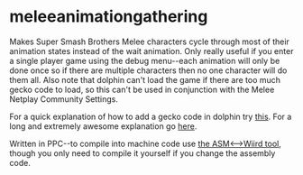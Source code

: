 # meleeanimationgathering
Makes Super Smash Brothers Melee characters cycle through most of their animation states instead of the wait animation. Only really useful if you enter a single player game using the debug menu--each animation will only be done once so if there are multiple characters then no one character will do them all. Also note that dolphin can't load the game if there are too much gecko code to load, so this can't be used in conjunction with the Melee Netplay Community Settings.

For a quick explanation of how to add a gecko code in dolphin try [this](https://www.youtube.com/watch?v=Abq72U7_AYc). For a long and extremely awesome explanation go [here](https://www.youtube.com/playlist?list=PL6GfYYW69Pa2L8ZuT5lGrJoC8wOWvbIQv).

Written in PPC--to compile into machine code use [the ASM<-->Wiird tool](http://code.google.com/p/geckowii/), though you only need to compile it yourself if you change the assembly code.